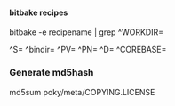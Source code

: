 #### bitbake recipes
bitbake -e recipename | grep ^WORKDIR=

^S=
^bindir=
^PV=
^PN= 
^D=
^COREBASE=

### Generate md5hash 
md5sum poky/meta/COPYING.LICENSE

